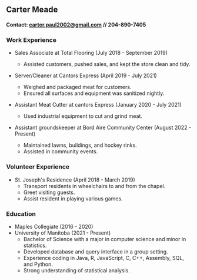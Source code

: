 ## Carter Meade
#### Contact: carter.paul2002@gmail.com // 204-890-7405

### Work Experience
* Sales Associate at Total Flooring (July 2018 - September 2019)
  * Assisted customers, pushed sales, and kept the store clean and tidy.

* Server/Cleaner at Cantors Express (April 2019 - July 2021)
  * Weighed and packaged meat for customers.
  * Ensured all surfaces and equipment was sanitized nightly.
 
* Assistant Meat Cutter at cantors Express (January 2020 - July 2021)
  * Used industrial equipment to cut and grind meat.
 
* Assistant groundskeeper at Bord Aire Community Center (August 2022 - Present)
  * Maintained lawns, buildings, and hockey rinks.
  * Assisted in community events.

 
### Volunteer Experience
* St. Joseph's Residence (April 2018 - March 2019)
  * Transport residents in wheelchairs to and from the chapel.
  * Greet visiting guests.
  * Assist resident in playing various games.
  
### Education
* Maples Collegiate (2016 - 2020)
* University of Manitoba (2021 - Present)
  * Bachelor of Science with a major in computer science and minor in statistics.
  * Developed database and query interface in a group setting.
  * Experience coding in Java, R, JavaScript, C, C++, Assembly, SQL, and Python.
  * Strong understanding of statistical analysis.